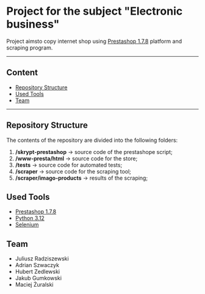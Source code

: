 # Project for the subject "Electronic business"

Project aimsto copy internet shop using [Prestashop 1.7.8](https://github.com/PrestaShop/PrestaShop/tree/1.7.8.x) platform and scraping program. 

---

## Content
- [Repository Structure](#repository-structure)
- [Used Tools](#used-tools)
- [Team](#team)

---

## Repository Structure
The contents of the repository are divided into the following folders:
1. **/skrypt-prestashop** -> source code of the prestashope script;
2. **/www-presta/html** -> source code for the store;
3. **/tests** -> source code for automated tests;
4. **/scraper** -> source code for the scraping tool;
5. **/scraper/imago-products** -> results of the scraping;

## Used Tools
- [Prestashop 1.7.8](https://pl.prestashop.com/versions/)
- [Python 3.12](https://www.python.org/downloads/release/python-3120/)
- [Selenium](https://www.selenium.dev/documentation/)

## Team
- Juliusz Radziszewski
- Adrian Szwaczyk
- Hubert Zedlewski
- Jakub Gumkowski
- Maciej Żuralski
